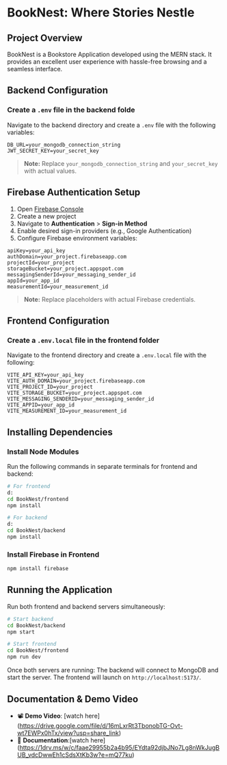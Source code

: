# BookNest: Where Stories Nestle

## Project Overview
BookNest is a Bookstore Application developed using the MERN stack. It provides an excellent user experience with hassle-free browsing and a seamless interface.

## Backend Configuration
### Create a `.env` file in the backend folde
Navigate to the backend directory and create a `.env` file with the following variables:
```env
DB_URL=your_mongodb_connection_string
JWT_SECRET_KEY=your_secret_key
```
> **Note:** Replace `your_mongodb_connection_string` and `your_secret_key` with actual values.

## Firebase Authentication Setup
1. Open [Firebase Console](https://console.firebase.google.com/)
2.  Create a new project
3.  Navigate to **Authentication** > **Sign-in Method**
4.  Enable desired sign-in providers (e.g., Google Authentication)
5.   Configure Firebase environment variables:
```env
apiKey=your_api_key
authDomain=your_project.firebaseapp.com
projectId=your_project
storageBucket=your_project.appspot.com
messagingSenderId=your_messaging_sender_id
appId=your_app_id
measurementId=your_measurement_id
```
> **Note:** Replace placeholders with actual Firebase credentials.

## Frontend Configuration
### Create a `.env.local` file in the frontend folder
Navigate to the frontend directory and create a `.env.local` file with the following:
```env
VITE_API_KEY=your_api_key
VITE_AUTH_DOMAIN=your_project.firebaseapp.com
VITE_PROJECT_ID=your_project
VITE_STORAGE_BUCKET=your_project.appspot.com
VITE_MESSAGING_SENDERID=your_messaging_sender_id
VITE_APPID=your_app_id
VITE_MEASUREMENT_ID=your_measurement_id
```

## Installing Dependencies
### Install Node Modules
Run the following commands in separate terminals for frontend and backend:
```sh
# For frontend
d:
cd BookNest/frontend
npm install

# For backend
d:
cd BookNest/backend
npm install
```

### Install Firebase in Frontend
```sh
npm install firebase
```

## Running the Application
Run both frontend and backend servers simultaneously:
```sh
# Start backend
cd BookNest/backend
npm start

# Start frontend
cd BookNest/frontend
npm run dev
```
Once both servers are running:
 The backend will connect to MongoDB and start the server.
 The frontend will launch on `http://localhost:5173/`.

 ## Documentation & Demo Video
 - 📽️ **Demo Video**: [watch here] (https://drive.google.com/file/d/16mLxrRt3TbonobTG-Ovt-wt7EWPx0hTx/view?usp=share_link)
- 📄 **Documentation**:[watch here] (https://1drv.ms/w/c/faae29955b2a4b95/EYdta92djbJNo7Lg8nWkJugBUB_vdcDwwEh1cSdsXtKb3w?e=mQ77ku)
